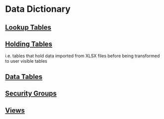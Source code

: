 # Data Dictionary

## [Lookup Tables](/Intro/Data-Dictionary/Lookup-Tables)

## [Holding Tables](/Intro/Data-Dictionary/Holding-Tables)

i.e. tables that hold data imported from XLSX files before being transformed to user visible tables

## [Data Tables](/Intro/Data-Dictionary/Data-Tables)

## [Security Groups](/Intro/Data-Dictionary/Security-Groups)

## [Views](/Intro/Data-Dictionary/Views)